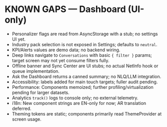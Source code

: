 # KNOWN GAPS — Dashboard (UI-only)

- Personalizer flags are read from AsyncStorage with a stub; no settings UI yet.
- Industry pack selection is not exposed in Settings; defaults to `neutral`.
- KPI/Alerts values are demo data; no backend wiring.
- Deep links navigate to `Conversations` with basic `{ filter }` params; target screen may not yet consume filters fully.
- Offline banner and Sync Center are UI stubs; no actual NetInfo hook or queue implementation.
- Ask the Dashboard returns a canned summary; no NLQ/LLM integration.
- Accessibility: labels added for main touch targets; fuller audit pending.
- Performance: Components memoized; further profiling/virtualization pending for larger datasets.
- Analytics `track()` logs to console only; no external telemetry.
- i18n: New component strings are EN-only for now; AR translation deferred.
- Theming tokens are static; components primarily read ThemeProvider at screen usage.
